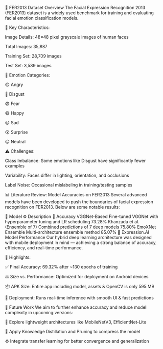 📘 FER2013 Dataset Overview
The Facial Expression Recognition 2013 (FER2013) dataset is a widely used benchmark for training and evaluating facial emotion classification models.

📂 Key Characteristics:

Image Details: 48×48 pixel grayscale images of human faces

Total Images: 35,887

Training Set: 28,709 images

Test Set: 3,589 images

🧠 Emotion Categories:

😠 Angry

🤢 Disgust

😨 Fear

😄 Happy

😢 Sad

😲 Surprise

😐 Neutral

⚠️ Challenges:

Class Imbalance: Some emotions like Disgust have significantly fewer examples

Variability: Faces differ in lighting, orientation, and occlusions

Label Noise: Occasional mislabeling in training/testing samples

📊 Literature Review: Model Accuracies on FER2013
Several advanced models have been developed to push the boundaries of facial expression recognition on FER2013. Below are some notable results:

🧪 Model	⚙️ Description	🎯 Accuracy
VGGNet-Based	Fine-tuned VGGNet with hyperparameter tuning and LR scheduling	73.28%
Khanzada et al. (Ensemble of 7)	Combined predictions of 7 deep models	75.80%
EmoXNet Ensemble	Multi-architecture ensemble method	85.07%
📱 Expression.AI Model Performance
Our hybrid deep learning architecture was designed with mobile deployment in mind — achieving a strong balance of accuracy, efficiency, and real-time performance.

📌 Highlights:

✅ Final Accuracy: 69.32% after ~130 epochs of training

⚖️ Size vs. Performance: Optimized for deployment on Android devices

📦 APK Size: Entire app including model, assets & OpenCV is only 595 MB

🚀 Deployment: Runs real-time inference with smooth UI & fast predictions

🔬 Future Work
We aim to further enhance accuracy and reduce model complexity in upcoming versions:

🔧 Explore lightweight architectures like MobileNetV3, EfficientNet-Lite

🧠 Apply Knowledge Distillation and Pruning to compress the model

♻️ Integrate transfer learning for better convergence and generalization
